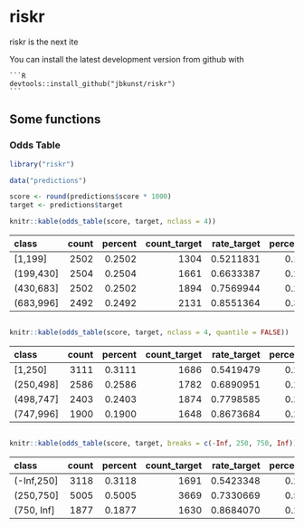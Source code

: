 <!-- README.md is generated from README.Rmd. Please edit that file -->
riskr
=====

riskr is the next ite

You can install the latest development version from github with

    ```R
    devtools::install_github("jbkunst/riskr")
    ```

Some functions
--------------

### Odds Table

``` r
library("riskr")

data("predictions")

score <- round(predictions$score * 1000)
target <- predictions$target

knitr::kable(odds_table(score, target, nclass = 4))
```

| class     |  count|  percent|  count\_target|  rate\_target|  percent\_target|      odds|
|:----------|------:|--------:|--------------:|-------------:|----------------:|---------:|
| [1,199]   |   2502|   0.2502|           1304|     0.5211831|        0.1865522|  1.088481|
| (199,430] |   2504|   0.2504|           1661|     0.6633387|        0.2376252|  1.970344|
| (430,683] |   2502|   0.2502|           1894|     0.7569944|        0.2709585|  3.115132|
| (683,996] |   2492|   0.2492|           2131|     0.8551364|        0.3048641|  5.903047|

``` r

knitr::kable(odds_table(score, target, nclass = 4, quantile = FALSE))
```

| class     |  count|  percent|  count\_target|  rate\_target|  percent\_target|      odds|
|:----------|------:|--------:|--------------:|-------------:|----------------:|---------:|
| [1,250]   |   3111|   0.3111|           1686|     0.5419479|        0.2412017|  1.183158|
| (250,498] |   2586|   0.2586|           1782|     0.6890951|        0.2549356|  2.216418|
| (498,747] |   2403|   0.2403|           1874|     0.7798585|        0.2680973|  3.542533|
| (747,996] |   1900|   0.1900|           1648|     0.8673684|        0.2357654|  6.539682|

``` r

knitr::kable(odds_table(score, target, breaks = c(-Inf, 250, 750, Inf)))
```

| class      |  count|  percent|  count\_target|  rate\_target|  percent\_target|      odds|
|:-----------|------:|--------:|--------------:|-------------:|----------------:|---------:|
| (-Inf,250] |   3118|   0.3118|           1691|     0.5423348|        0.2419170|  1.185004|
| (250,750]  |   5005|   0.5005|           3669|     0.7330669|        0.5248927|  2.746258|
| (750, Inf] |   1877|   0.1877|           1630|     0.8684070|        0.2331903|  6.599190|
